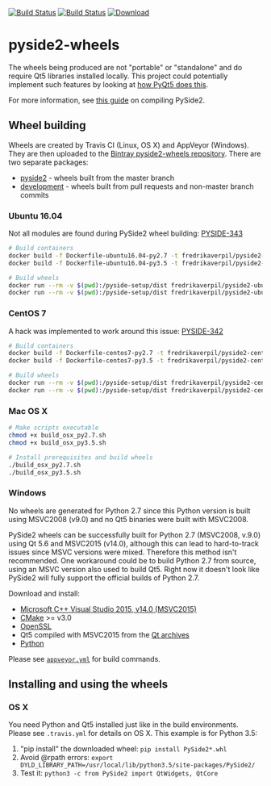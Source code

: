 [![Build Status](https://travis-ci.org/fredrikaverpil/pyside2-wheels.svg?branch=master)](https://travis-ci.org/fredrikaverpil/pyside2-wheels) [![Build Status](https://ci.appveyor.com/api/projects/status/plmqonu08rea3s4f/branch/master?svg=true)](https://ci.appveyor.com/project/fredrikaverpil/pyside2-wheels) [ ![Download](https://api.bintray.com/packages/fredrikaverpil/pyside2-wheels/pyside2/images/download.svg) ](https://bintray.com/fredrikaverpil/pyside2-wheels/pyside2/_latestVersion)

# pyside2-wheels

The wheels being produced are not "portable" or "standalone" and do require Qt5 libraries installed locally. This project could potentially implement such features by looking at [how PyQt5 does this](https://github.com/pyqt/python-qt5/wiki/Updating-the-repository#bundling).

For more information, see [this guide](https://fredrikaverpil.github.io/2016/08/17/compiling-pyside2/) on compiling PySide2.

## Wheel building

Wheels are created by Travis CI (Linux, OS X) and AppVeyor (Windows). They are then uploaded to the [Bintray pyside2-wheels repository](https://bintray.com/fredrikaverpil/pyside2-wheels/). There are two separate packages:

* [pyside2](https://bintray.com/fredrikaverpil/pyside2-wheels/pyside2) - wheels built from the master branch
* [development](https://bintray.com/fredrikaverpil/pyside2-wheels/development) - wheels built from pull requests and non-master branch commits

### Ubuntu 16.04

Not all modules are found during PySide2 wheel building: [PYSIDE-343](https://bugreports.qt.io/browse/PYSIDE-343)

```bash
# Build containers
docker build -f Dockerfile-ubuntu16.04-py2.7 -t fredrikaverpil/pyside2-ubuntu16.04-py2.7 .
docker build -f Dockerfile-ubuntu16.04-py3.5 -t fredrikaverpil/pyside2-ubuntu16.04-py3.5 .

# Build wheels
docker run --rm -v $(pwd):/pyside-setup/dist fredrikaverpil/pyside2-ubuntu16.04-py2.7
docker run --rm -v $(pwd):/pyside-setup/dist fredrikaverpil/pyside2-ubuntu16.04-py3.5
```

### CentOS 7

A hack was implemented to work around this issue: [PYSIDE-342](https://bugreports.qt.io/browse/PYSIDE-342)

```bash
# Build containers
docker build -f Dockerfile-centos7-py2.7 -t fredrikaverpil/pyside2-centos7-py2.7 .
docker build -f Dockerfile-centos7-py3.5 -t fredrikaverpil/pyside2-centos7-py3.5 .

# Build wheels
docker run --rm -v $(pwd):/pyside-setup/dist fredrikaverpil/pyside2-centos7-py2.7
docker run --rm -v $(pwd):/pyside-setup/dist fredrikaverpil/pyside2-centos7-py3.5
```

### Mac OS X

```bash
# Make scripts executable
chmod +x build_osx_py2.7.sh
chmod +x build_osx_py3.5.sh

# Install prerequisites and build wheels
./build_osx_py2.7.sh
./build_osx_py3.5.sh
```

### Windows

No wheels are generated for Python 2.7 since this Python version is built using MSVC2008 (v9.0) and no Qt5 binaries were built with MSVC2008.

PySide2 wheels can be successfully built for Python 2.7 (MSVC2008, v.9.0) using Qt 5.6 and MSVC2015 (v14.0), although this can lead to hard-to-track issues since MSVC versions were mixed. Therefore this method isn't recommended. One workaround could be to build Python 2.7 from source, using an MSVC version also used to build Qt5. Right now it doesn't look like PySide2 will fully support the official builds of Python 2.7.

Download and install:

* [Microsoft C++ Visual Studio 2015, v14.0 (MSVC2015)](https://www.visualstudio.com/)
* [CMake](https://cmake.org/download) >= v3.0
* [OpenSSL](https://sourceforge.net/projects/openssl)
* Qt5 compiled with MSVC2015 from the [Qt archives](https://download.qt.io/archive/qt/)
* [Python](https://www.python.org)

Please see [`appveyor.yml`](https://github.com/fredrikaverpil/pyside2-wheels/blob/master/appveyor.yml) for build commands.

## Installing and using the wheels

### OS X

You need Python and Qt5 installed just like in the build environments. Please see `.travis.yml` for details on OS X. This example is for Python 3.5:

1. "pip install" the downloaded wheel: `pip install PySide2*.whl`
2. Avoid @rpath errors: `export DYLD_LIBRARY_PATH=/usr/local/lib/python3.5/site-packages/PySide2/`
3. Test it: `python3 -c from PySide2 import QtWidgets, QtCore`

